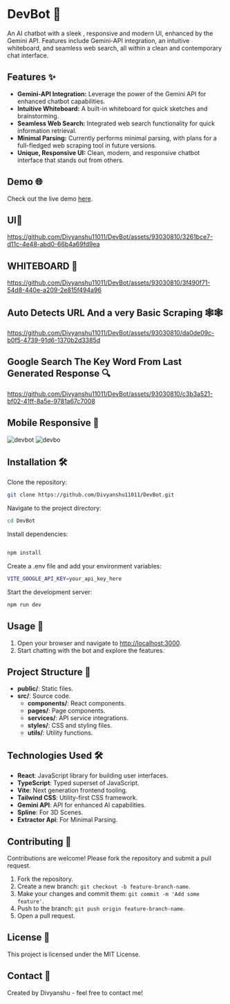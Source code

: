 # DevBot 🤖

An AI chatbot with a sleek , responsive and modern UI, enhanced by the Gemini API. Features include Gemini-API integration, an intuitive whiteboard, and seamless web search, all within a clean and contemporary chat interface.

## Features ✨

- **Gemini-API Integration:** Leverage the power of the Gemini API for enhanced chatbot capabilities.
- **Intuitive Whiteboard:** A built-in whiteboard for quick sketches and brainstorming.
- **Seamless Web Search:** Integrated web search functionality for quick information retrieval.
- **Minimal Parsing:** Currently performs minimal parsing, with plans for a full-fledged web scraping tool in future versions.
- **Unique, Responsive UI:** Clean, modern, and responsive chatbot interface that stands out from others.

## Demo 🌐

Check out the live demo [here](https://dev-bot-5y2i.vercel.app/).

## UI📲 

https://github.com/Divyanshu11011/DevBot/assets/93030810/3261bce7-d11c-4e48-abd0-66b4a69fd9ea


## WHITEBOARD 📝

https://github.com/Divyanshu11011/DevBot/assets/93030810/3f490f71-54d8-440e-a209-2e815f494a96


## Auto Detects URL And a very Basic Scraping 🕸️🕸


https://github.com/Divyanshu11011/DevBot/assets/93030810/da0de09c-b0f5-4739-91d6-1370b2d3385d


## Google Search The Key Word From Last Generated Response 🔍


https://github.com/Divyanshu11011/DevBot/assets/93030810/c3b3a521-bf02-41ff-8a5e-9781a67c7008



## Mobile Responsive 📱

![devbot](https://github.com/Divyanshu11011/DevBot/assets/93030810/e5ec79e3-2294-4dde-a92c-42084f604cc6)
![devbo](https://github.com/Divyanshu11011/DevBot/assets/93030810/16ee5c49-667f-4d3c-b0dc-82f93d674c9b)




## Installation 🛠️

Clone the repository:
```bash
git clone https://github.com/Divyanshu11011/DevBot.git
```
Navigate to the project directory:
```bash
cd DevBot
```

Install dependencies:

```bash

npm install
```
Create a .env file and add your environment variables:
```bash
VITE_GOOGLE_API_KEY=your_api_key_here
```

Start the development server:

```bash
npm run dev
```

## Usage 🚀

1. Open your browser and navigate to [http://localhost:3000](http://localhost:3000).
2. Start chatting with the bot and explore the features.

## Project Structure 📂

- **public/**: Static files.
- **src/**: Source code.
  - **components/**: React components.
  - **pages/**: Page components.
  - **services/**: API service integrations.
  - **styles/**: CSS and styling files.
  - **utils/**: Utility functions.

## Technologies Used 🛠️

- **React**: JavaScript library for building user interfaces.
- **TypeScript**: Typed superset of JavaScript.
- **Vite**: Next generation frontend tooling.
- **Tailwind CSS**: Utility-first CSS framework.
- **Gemini API**: API for enhanced AI capabilities.
- **Spline**: For 3D Scenes.
- **Extractor Api**: For Minimal Parsing.

## Contributing 🤝

Contributions are welcome! Please fork the repository and submit a pull request.

1. Fork the repository.
2. Create a new branch: `git checkout -b feature-branch-name`.
3. Make your changes and commit them: `git commit -m 'Add some feature'`.
4. Push to the branch: `git push origin feature-branch-name`.
5. Open a pull request.

## License 📄

This project is licensed under the MIT License.

## Contact 📧

Created by Divyanshu  - feel free to contact me!

